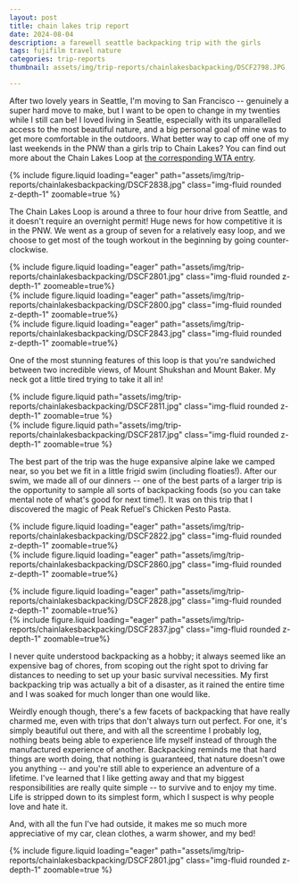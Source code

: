 ```yaml
---
layout: post
title: chain lakes trip report
date: 2024-08-04
description: a farewell seattle backpacking trip with the girls
tags: fujifilm travel nature
categories: trip-reports
thumbnail: assets/img/trip-reports/chainlakesbackpacking/DSCF2798.JPG

---
```


After two lovely years in Seattle, I'm moving to San Francisco -- genuinely a super hard move to make, but I want to be open to change in my twenties while I still can be! I loved living in Seattle, especially with its unparallelled access to the most beautiful nature, and a big personal goal of mine was to get more comfortable in the outdoors. What better way to cap off one of my last weekends in the PNW than a girls trip to Chain Lakes? You can find out more about the Chain Lakes Loop at [the corresponding WTA entry](https://www.wta.org/go-hiking/hikes/chain-lakes-3#hike-full-description).



<div class="row">
    <div class="col-sm mt-3 mt-md-0">
        {% include figure.liquid loading="eager" path="assets/img/trip-reports/chainlakesbackpacking/DSCF2838.jpg" class="img-fluid rounded z-depth-1" zoomable=true %}
    </div>
</div>



The Chain Lakes Loop is around a three to four hour drive from Seattle, and it doesn't require an overnight permit! Huge news for how competitive it is in the PNW. We went as a group of seven for a relatively easy loop, and we choose to get most of the tough workout in the beginning by going counter-clockwise.



<div class="row">
    <div class="col-sm mt-3 mt-md-0">
        {% include figure.liquid loading="eager" path="assets/img/trip-reports/chainlakesbackpacking/DSCF2801.jpg" class="img-fluid rounded z-depth-1" zoomeable=true%}
    </div>
</div>
<div class="row" style="margin-bottom: 14px;">
    <div class="col-sm mt-3 mt-md-0">
        {% include figure.liquid loading="eager" path="assets/img/trip-reports/chainlakesbackpacking/DSCF2800.jpg"  class="img-fluid rounded z-depth-1"  zoomable=true%}
    </div>
    <div class="col-sm mt-3 mt-md-0">
        {% include figure.liquid loading="eager" path="assets/img/trip-reports/chainlakesbackpacking/DSCF2843.jpg" class="img-fluid rounded z-depth-1" zoomable=true%}
    </div>
</div>



One of the most stunning features of this loop is that you're sandwiched between two incredible views, of Mount Shukshan and Mount Baker. My neck got a little tired trying to take it all in!



<div class="row justify-content-sm-center" style="margin-bottom: 14px;">
    <div class="col-sm-6 mt-3 mt-md-0">
        {% include figure.liquid path="assets/img/trip-reports/chainlakesbackpacking/DSCF2811.jpg" class="img-fluid rounded z-depth-1" zoomable=true %}
    </div>
    <div class="col-sm-6 mt-3 mt-md-0">
        {% include figure.liquid path="assets/img/trip-reports/chainlakesbackpacking/DSCF2817.jpg" class="img-fluid rounded z-depth-1" zoomable=true %}
    </div>
</div>



 The best part of the trip was the huge expansive alpine lake we camped near, so you bet we fit in a little frigid swim (including floaties!). After our swim, we made all of our dinners -- one of the best parts of a larger trip is the opportunity to sample all sorts of backpacking foods (so you can take mental note of what's good for next time!). It was on this trip that I discovered the magic of Peak Refuel's Chicken Pesto Pasta.



<div class="row" style="margin-bottom: 14px;">
    <div class="col-sm mt-3 mt-md-0">
        {% include figure.liquid loading="eager" path="assets/img/trip-reports/chainlakesbackpacking/DSCF2822.jpg"  class="img-fluid rounded z-depth-1"  zoomable=true%}
    </div>
    <div class="col-sm mt-3 mt-md-0">
        {% include figure.liquid loading="eager" path="assets/img/trip-reports/chainlakesbackpacking/DSCF2860.jpg" class="img-fluid rounded z-depth-1" zoomable=true%}
    </div>
</div>

<div class="row" style="margin-bottom: 14px;">
    <div class="col-sm mt-3 mt-md-0">
        {% include figure.liquid loading="eager" path="assets/img/trip-reports/chainlakesbackpacking/DSCF2828.jpg"  class="img-fluid rounded z-depth-1"  zoomable=true%}
    </div>
    <div class="col-sm mt-3 mt-md-0">
        {% include figure.liquid loading="eager" path="assets/img/trip-reports/chainlakesbackpacking/DSCF2837.jpg" class="img-fluid rounded z-depth-1" zoomable=true%}
    </div>
</div>



I never quite understood backpacking as a hobby; it always seemed like an expensive bag of chores, from scoping out the right spot to driving far distances to needing to set up your basic survival necessities. My first backpacking trip was actually a bit of a disaster, as it rained the entire time and I was soaked for much longer than one would like.

Weirdly enough though, there's a few facets of backpacking that have really charmed me, even with trips that don't always turn out perfect. For one, it's simply beautiful out there, and with all the screentime I probably log, nothing beats being able to experience life myself instead of through the manufactured experience of another. Backpacking reminds me that hard things are worth doing, that nothing is guaranteed, that nature doesn't owe you anything -- and you're still able to experience an adventure of a lifetime. I've learned that I like getting away and that my biggest responsibilities are really quite simple -- to survive and to enjoy my time. Life is stripped down to its simplest form, which I suspect is why people love and hate it. 

And, with all the fun I've had outside, it makes me so much more appreciative of my car, clean clothes, a warm shower, and my bed!



<div class="row">
    <div class="col-sm mt-3 mt-md-0">
        {% include figure.liquid loading="eager" path="assets/img/trip-reports/chainlakesbackpacking/DSCF2801.jpg" class="img-fluid rounded z-depth-1" zoomable=true %}
    </div>
</div>